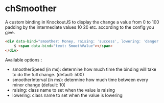 chSmoother
==========

A custom binding in KnockoutJS to display the change a value from 0 to 100 padding by the intermediate values 10 20 etc. according to the config you give.

```html
<div data-bind="smoother: Money, raising: 'success', lowering: 'danger'">
	$ <span data-bind="text: SmoothValue"></span>
</div>
```

Available options :
- smootherSpeed (in ms): determine how much time the binding will take to do the full change. (default: 500)
- smootherInterval (in ms): determine how much time between every minor change (default: 10)
- raising: class name to set when the value is raising
- lowering: class name to set when the value is lowering
